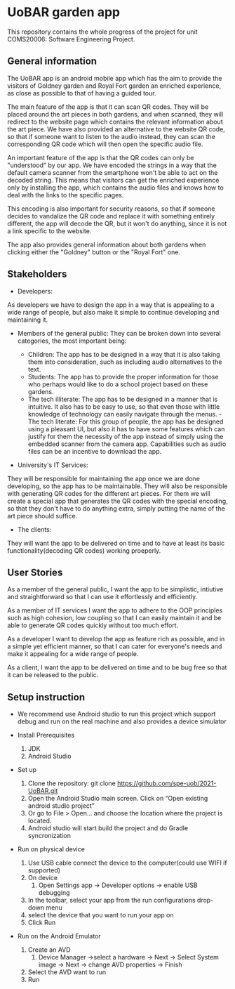 # UoBAR garden app

This repository contains the whole progress of the project for unit COMS20006: Software Engineering Project.

## General information

The UoBAR app is an android mobile app which has the aim to provide the visitors of Goldney garden and Royal Fort garden an enriched experience, as close as possible to that of having a guided tour.

The main feature of the app is that it can scan QR codes. They will be placed around the art pieces in both gardens, and when scanned, they will redirect to the website page which contains the relevant information about the art piece. We have also provided an alternative to the website QR code, so that if someone want to listen to the audio instead, they can scan the corresponding QR code which will then open the specific audio file. 

An important feature of the app is that the QR codes can only be "understood" by our app. We have encoded the strings in a way that the default camera scanner from the smartphone won't be able to act on the decoded string. This means that visitors can get the enriched experience only by installing the app, which contains the audio files and knows how to deal with the links to the specific pages.

This encoding is also important for security reasons, so that if someone decides to vandalize the QR code and replace it with something entirely different, the app will decode the QR, but it won't do anything, since it is not a link specific to the website.

The app also provides general information about both gardens when clicking either the "Goldney" button or the "Royal Fort" one. 

## Stakeholders

- Developers:


As developers we have to design the app in a way that is appealing to a wide range of people, but also make it simple to continue developing and maintaining it.
- Members of the general public:
They can be broken down into several categories, the most important being:


	- Children: The app has to be designed in a way that it is also taking them into consideration, such as including audio alternatives to the text.
	- Students: The app has to provide the proper information for those who perhaps would like to do a school project based on these gardens.
	- The tech illiterate: The app has to be designed in a manner that is intuitive. It also has to be easy to use, so that even those  with little knowledge of technology can easily navigate through the menus.
	-The tech literate: For this group of people, the app has be designed using a pleasant UI, but also it has to have some features which can justify for them the necessity of the app instead of simply using the embedded scanner from the camera app. Capabilities such as audio files can be an incentive to download the app.
	
- University's IT Services:


They will be responsible for maintaining the app once we are done developing, so the app has to be maintainable. They will also be responsible with generating QR codes for the different art pieces. For them we will create a special app that generates the QR codes with the special encoding, so that they don't have to do anything extra, simply putting the name of the art piece should suffice.
- The clients:

They will want the app to be delivered on time and to have at least its basic functionality(decoding QR codes) working proeperly.

## User Stories

As a member of the general public, I want the app to be simplistic, intiutive and straightforward so that I can use it effortlessly and efficiently.

As a member of IT services I want the app to adhere to the OOP principles such as high cohesion, low coupling so that I can easily maintain it and be able to generate QR codes quickly without too much effort.

As a developer I want to develop the app as feature rich as possible, and in a simple yet efficient manner, so that I can cater for everyone's needs and make it appealing for a wide range of people.

As a client, I want the app to be delivered on time and to be bug free so that it can be released to the public.

## Setup instruction
- We recommend use Android studio to run this project which support debug and run on the real machine and also provides a device simulator  

- Install Prerequisites  
  1. JDK  
  2. Android Studio  

- Set up
  1. Clone the repository: git clone https://github.com/spe-uob/2021-UoBAR.git  
	2. Open the Android Studio main screen. Click on “Open existing android studio project”  
	3. Or go to File > Open... and choose the location where the project is located.  
	4. Android studio will start build the project and do Gradle syncronization  
  
- Run on physical device  
	1. Use USB cable connect the device to the computer(could use WIFI if supported)  
	2. On device  
		1. Open Settings app -> Developer options -> enable USB debugging  
	3. In the toolbar, select your app from the run configurations drop-down menu  
	4. select the device that you want to run your app on  
	5. Click Run  

- Run on the Android Emulator  
	1. Create an AVD  
		1. Device Manager ->select a hardware -> Next -> Select System image -> Next -> change AVD properties -> Finish  
	2. Select the AVD want to run  
  3. Run  





